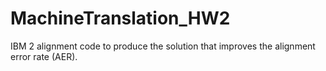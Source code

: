 # MachineTranslation_HW2
IBM 2 alignment code to produce the solution that improves the alignment error rate (AER). 
